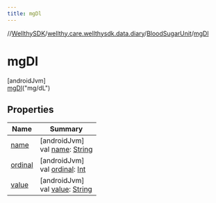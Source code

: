 ```yaml
---
title: mgDl
---
```

//[WellthySDK](../../../../index.html)/[wellthy.care.wellthysdk.data.diary](../../index.html)/[BloodSugarUnit](../index.html)/[mgDl](index.html)



# mgDl



[androidJvm]\
[mgDl](index.html)("mg/dL")



## Properties


| Name | Summary |
|---|---|
| [name](../../../wellthy.care.wellthysdk.data.profile.you/-gender/-male/index.html#-372974862%2FProperties%2F-1123460525) | [androidJvm]<br>val [name](../../../wellthy.care.wellthysdk.data.profile.you/-gender/-male/index.html#-372974862%2FProperties%2F-1123460525): [String](https://kotlinlang.org/api/latest/jvm/stdlib/kotlin/-string/index.html) |
| [ordinal](../../../wellthy.care.wellthysdk.data.profile.you/-gender/-male/index.html#-739389684%2FProperties%2F-1123460525) | [androidJvm]<br>val [ordinal](../../../wellthy.care.wellthysdk.data.profile.you/-gender/-male/index.html#-739389684%2FProperties%2F-1123460525): [Int](https://kotlinlang.org/api/latest/jvm/stdlib/kotlin/-int/index.html) |
| [value](../value.html) | [androidJvm]<br>val [value](../value.html): [String](https://kotlinlang.org/api/latest/jvm/stdlib/kotlin/-string/index.html) |

